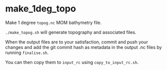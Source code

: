# make_1deg_topo
Make 1 degree `topog.nc` MOM bathymetry file.

`./make_topog.sh` will generate topography and associated files.

When the output files are to your satisfaction, commit and push your changes and add the git commit hash as metadata in the output .nc files by running `finalise.sh`.

You can then copy them to `input_rc` using `copy_to_input_rc.sh`.
